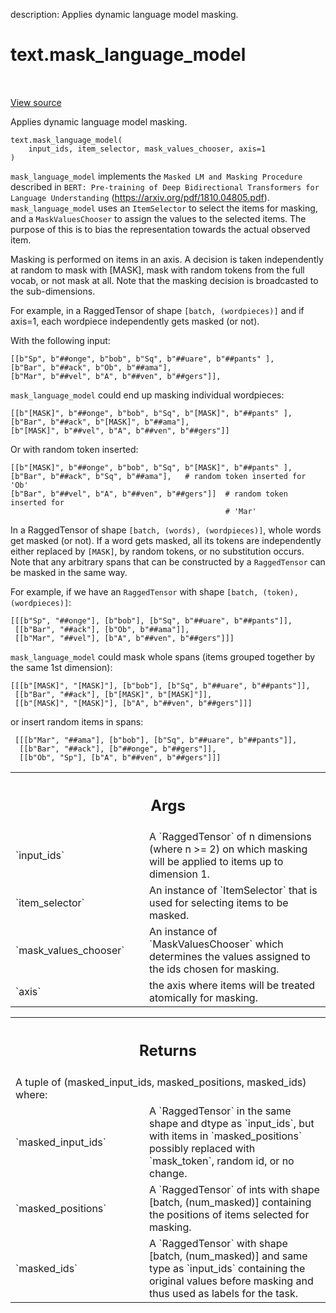 description: Applies dynamic language model masking.

<div itemscope itemtype="http://developers.google.com/ReferenceObject">
<meta itemprop="name" content="text.mask_language_model" />
<meta itemprop="path" content="Stable" />
</div>

# text.mask_language_model

<!-- Insert buttons and diff -->

<table class="tfo-notebook-buttons tfo-api nocontent" align="left">

</table>

<a target="_blank" href="https://github.com/tensorflow/text/tree/master/tensorflow_text/python/ops/masking_ops.py">View source</a>



Applies dynamic language model masking.

<pre class="devsite-click-to-copy prettyprint lang-py tfo-signature-link">
<code>text.mask_language_model(
    input_ids, item_selector, mask_values_chooser, axis=1
)
</code></pre>



<!-- Placeholder for "Used in" -->

`mask_language_model` implements the `Masked LM and Masking Procedure`
described in `BERT: Pre-training of Deep Bidirectional Transformers for
Language Understanding`  (https://arxiv.org/pdf/1810.04805.pdf).
`mask_language_model` uses an `ItemSelector` to select the items for masking,
and a `MaskValuesChooser` to assign the values to the selected items.
The purpose of this is to bias the representation towards the actual
observed item.

Masking is performed on items in an axis. A decision is taken independently at
random to mask with [MASK], mask with random tokens from the full vocab, or
not mask at all. Note that the masking decision is broadcasted to the
sub-dimensions.

For example, in a RaggedTensor of shape `[batch, (wordpieces)]` and if axis=1,
each wordpiece independently gets masked (or not).

With the following input:

```
[[b"Sp", b"##onge", b"bob", b"Sq", b"##uare", b"##pants" ],
[b"Bar", b"##ack", b"Ob", b"##ama"],
[b"Mar", b"##vel", b"A", b"##ven", b"##gers"]],
```

`mask_language_model` could end up masking individual wordpieces:

```
[[b"[MASK]", b"##onge", b"bob", b"Sq", b"[MASK]", b"##pants" ],
[b"Bar", b"##ack", b"[MASK]", b"##ama"],
[b"[MASK]", b"##vel", b"A", b"##ven", b"##gers"]]
```

Or with random token inserted:

```
[[b"[MASK]", b"##onge", b"bob", b"Sq", b"[MASK]", b"##pants" ],
[b"Bar", b"##ack", b"Sq", b"##ama"],   # random token inserted for 'Ob'
[b"Bar", b"##vel", b"A", b"##ven", b"##gers"]]  # random token inserted for
                                                # 'Mar'
```

In a RaggedTensor of shape `[batch, (words), (wordpieces)]`, whole words get
masked (or not). If a word gets masked, all its tokens are independently
either replaced by `[MASK]`, by random tokens, or no substitution occurs.
Note that any arbitrary spans that can be constructed by a `RaggedTensor` can
be masked in the same way.

For example, if we have an `RaggedTensor` with shape
`[batch, (token), (wordpieces)]`:

```
[[[b"Sp", "##onge"], [b"bob"], [b"Sq", b"##uare", b"##pants"]],
 [[b"Bar", "##ack"], [b"Ob", b"##ama"]],
 [[b"Mar", "##vel"], [b"A", b"##ven", b"##gers"]]]
```

`mask_language_model` could mask whole spans (items grouped together
by the same 1st dimension):

```
[[[b"[MASK]", "[MASK]"], [b"bob"], [b"Sq", b"##uare", b"##pants"]],
 [[b"Bar", "##ack"], [b"[MASK]", b"[MASK]"]],
 [[b"[MASK]", "[MASK]"], [b"A", b"##ven", b"##gers"]]]
```

or insert random items in spans:

```
 [[[b"Mar", "##ama"], [b"bob"], [b"Sq", b"##uare", b"##pants"]],
  [[b"Bar", "##ack"], [b"##onge", b"##gers"]],
  [[b"Ob", "Sp"], [b"A", b"##ven", b"##gers"]]]
```

<!-- Tabular view -->
 <table class="responsive fixed orange">
<colgroup><col width="214px"><col></colgroup>
<tr><th colspan="2"><h2 class="add-link">Args</h2></th></tr>

<tr>
<td>
`input_ids`
</td>
<td>
A `RaggedTensor` of n dimensions (where n >= 2) on which
masking will be applied to items up to dimension 1.
</td>
</tr><tr>
<td>
`item_selector`
</td>
<td>
An instance of `ItemSelector` that is used for selecting
items to be masked.
</td>
</tr><tr>
<td>
`mask_values_chooser`
</td>
<td>
An instance of `MaskValuesChooser` which determines the
values assigned to the ids chosen for masking.
</td>
</tr><tr>
<td>
`axis`
</td>
<td>
the axis where items will be treated atomically for masking.
</td>
</tr>
</table>



<!-- Tabular view -->
 <table class="responsive fixed orange">
<colgroup><col width="214px"><col></colgroup>
<tr><th colspan="2"><h2 class="add-link">Returns</h2></th></tr>
<tr class="alt">
<td colspan="2">
A tuple of (masked_input_ids, masked_positions, masked_ids) where:
</td>
</tr>
<tr>
<td>
`masked_input_ids`
</td>
<td>
A `RaggedTensor` in the same shape and dtype as
`input_ids`, but with items in `masked_positions` possibly replaced
with `mask_token`, random id, or no change.
</td>
</tr><tr>
<td>
`masked_positions`
</td>
<td>
A `RaggedTensor` of ints with shape
[batch, (num_masked)] containing the positions of items selected for
masking.
</td>
</tr><tr>
<td>
`masked_ids`
</td>
<td>
A `RaggedTensor` with shape [batch, (num_masked)] and same
type as `input_ids` containing the original values before masking
and thus used as labels for the task.
</td>
</tr>
</table>

